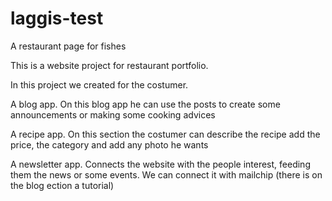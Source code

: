 # laggis-test
A restaurant page for fishes

This is a website project for restaurant portfolio.

In this project we created for the costumer.

A blog app.
             On this blog app he can use the posts to create some announcements or making some cooking advices

A recipe app.
            On this section the costumer can describe the recipe add the price, the category and add any photo he wants

A newsletter app.
          Connects the website with the people interest, feeding them the news or  some events.
          We can connect it with mailchip (there is on the blog  ection a tutorial)
